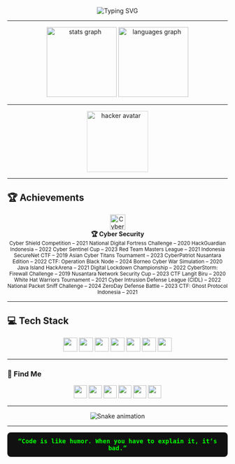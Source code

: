 <!-- Hacker Animated Banner -->
<p align="center">
  <img src="https://readme-typing-svg.demolab.com?font=Fira+Code&size=28&pause=1000&color=00FF00&background=000000&center=true&vCenter=true&width=600&lines=Hi,+I+am+Aryaa+from+Bandung!;Welcome+to+My+GitHub+Profile;Hacker+Vibes+Activated+%F0%9F%91%BD" alt="Typing SVG" />
</p>

---

<div align="center">
  <img src="https://github-readme-stats.vercel.app/api?username=aryacaps&show_icons=true&theme=dracula&hide_border=false" height="160" alt="stats graph" />
  <img src="https://github-readme-stats.vercel.app/api/top-langs?username=aryacaps&layout=compact&card_width=320&langs_count=6&theme=dracula&hide_border=false" height="160" alt="languages graph" />
</div>

---

<!-- Hacker/Glitch Avatar -->
<p align="center">
  <img src="https://i.imgflip.com/65efzo.gif" height="140" style="filter: grayscale(0.7) brightness(1.1);" alt="hacker avatar">
</p>

---

## 🏆 Achievements

<p align="center">
  <img src="https://img.shields.io/badge/Cyber%20Security%20Champion-2024-brightgreen?style=for-the-badge&logo=hackthebox&logoColor=white" height="35" alt="Cyber Security Champion" />
  <br>
  <b>🏆 Cyber Security</b><br>
  <sub> Cyber Shield Competition – 2021
National Digital Fortress Challenge – 2020
HackGuardian Indonesia – 2022
Cyber Sentinel Cup – 2023
Red Team Masters League – 2021
Indonesia SecureNet CTF – 2019
Asian Cyber Titans Tournament – 2023
CyberPatriot Nusantara Edition – 2022
CTF: Operation Black Node – 2024
Borneo Cyber War Simulation – 2020
Java Island HackArena – 2021
Digital Lockdown Championship – 2022
CyberStorm: Firewall Challenge – 2019
Nusantara Network Security Cup – 2023
CTF Langit Biru – 2020
White Hat Warriors Tournament – 2021
Cyber Intrusion Defense League (CIDL) – 2022
National Packet Sniff Challenge – 2024
ZeroDay Defense Battle – 2023 
CTF: Ghost Protocol Indonesia – 2021 
</p>

---

## 💻 Tech Stack

<div align="center">
  <img src="https://cdn.jsdelivr.net/gh/devicons/devicon/icons/javascript/javascript-original.svg" height="32" />
  <img src="https://cdn.jsdelivr.net/gh/devicons/devicon/icons/typescript/typescript-original.svg" height="32" />
  <img src="https://cdn.jsdelivr.net/gh/devicons/devicon/icons/react/react-original.svg" height="32" />
  <img src="https://cdn.jsdelivr.net/gh/devicons/devicon/icons/html5/html5-original.svg" height="32" />
  <img src="https://cdn.jsdelivr.net/gh/devicons/devicon/icons/css3/css3-original.svg" height="32" />
  <img src="https://cdn.jsdelivr.net/gh/devicons/devicon/icons/python/python-original.svg" height="32" />
  <img src="https://cdn.jsdelivr.net/gh/devicons/devicon/icons/csharp/csharp-original.svg" height="32" />
</div>

---

### 🔗 Find Me

<p align="center">
  <a href="https://youtube.com/@aryacaps"><img src="https://img.shields.io/static/v1?message=Youtube&logo=youtube&label=&color=FF0000&logoColor=white&style=for-the-badge" height="30"/></a>
  <a href="https://instagram.com/aryacaps"><img src="https://img.shields.io/static/v1?message=Instagram&logo=instagram&label=&color=E4405F&logoColor=white&style=for-the-badge" height="30"/></a>
  <a href="https://twitch.tv/aryacaps"><img src="https://img.shields.io/static/v1?message=Twitch&logo=twitch&label=&color=9146FF&logoColor=white&style=for-the-badge" height="30"/></a>
  <a href="https://discord.gg/yourdiscord"><img src="https://img.shields.io/static/v1?message=Discord&logo=discord&label=&color=7289DA&logoColor=white&style=for-the-badge" height="30"/></a>
  <a href="mailto:aryaa@gmail.com"><img src="https://img.shields.io/static/v1?message=Gmail&logo=gmail&label=&color=D14836&logoColor=white&style=for-the-badge" height="30"/></a>
  <a href="https://linkedin.com/in/aryacaps"><img src="https://img.shields.io/static/v1?message=LinkedIn&logo=linkedin&label=&color=0077B5&logoColor=white&style=for-the-badge" height="30"/></a>
</p>

---

<!-- Snake animation (activity graph) -->
<p align="center">
  <img src="https://raw.githubusercontent.com/maurodesouza/maurodesouza/output/snake.svg" alt="Snake animation" />
</p>

---

<!-- Hacker quote -->
<p align="center" style="color:#00FF00; font-family:monospace; background:#111; padding:12px; border-radius:8px;">
  <b>“Code is like humor. When you have to explain it, it’s bad.”</b>
</p>
